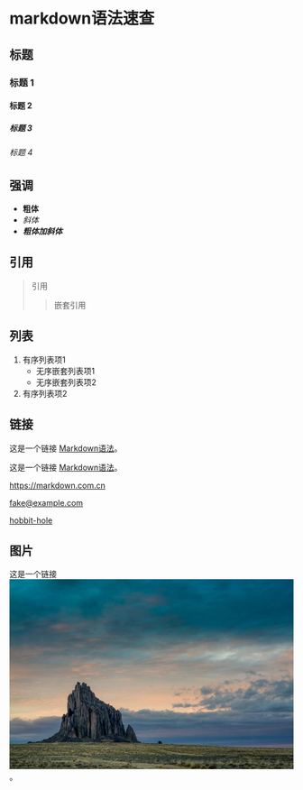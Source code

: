 # markdown语法速查

## 标题
### 标题 1
#### 标题 2
##### 标题 3
###### 标题 4

## 强调

- **粗体**
- *斜体*
- ***粗体加斜体***

## 引用

> 引用
> > 嵌套引用

## 列表

1. 有序列表项1
   - 无序嵌套列表项1
   - 无序嵌套列表项2
2. 有序列表项2

## 链接

这是一个链接 [Markdown语法](https://markdown.com.cn)。

这是一个链接 [Markdown语法](https://markdown.com.cn "最好的markdown教程")。

<https://markdown.com.cn>

<fake@example.com>

[hobbit-hole][1]

[1]: https://en.wikipedia.org/wiki/Hobbit#Lifestyle

## 图片

这是一个链接 [![img.png](img.png)](https://markdown.com.cn "最好的markdown教程")。
